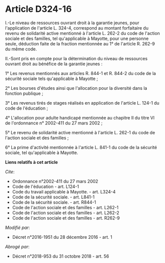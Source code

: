 # Article D324-16

I.-Le niveau de ressources ouvrant droit à la garantie jeunes, pour l'application de l'article L. 324-4, correspond au
montant forfaitaire du revenu de solidarité active mentionné à l'article L. 262-2 du code de l'action sociale et des
familles, tel qu'applicable à Mayotte, pour une personne seule, déduction faite de la fraction mentionnée au 1° de l'article
R. 262-9 du même code. 

II.-Sont pris en compte pour la détermination du niveau de ressources ouvrant droit au bénéfice de la garantie jeunes : 

1° Les revenus mentionnés aux articles R. 844-1 et R. 844-2 du code de la sécurité sociale tels qu'applicable à Mayotte ; 

2° Les bourses d'études ainsi que l'allocation pour la diversité dans la fonction publique ; 

3° Les revenus tirés de stages réalisés en application de l'article L. 124-1 du code de l'éducation ; 

4° L'allocation pour adulte handicapé mentionnée au chapitre II du titre VI de l'ordonnance n° 2002-411 du 27 mars 2002 ; 

5° Le revenu de solidarité active mentionné à l'article L. 262-1 du code de l'action sociale et des familles ; 

6° La prime d'activité mentionnée à l'article L. 841-1 du code de la sécurité sociale, tel qu'applicable à Mayotte.

**Liens relatifs à cet article**

_Cite_:

  - Ordonnance n°2002-411 du 27 mars 2002
  - Code de l'éducation - art. L124-1
  - Code du travail applicable à Mayotte. - art. L324-4
  - Code de la sécurité sociale. - art. L841-1
  - Code de la sécurité sociale. - art. R844-1
  - Code de l'action sociale et des familles - art. L262-1
  - Code de l'action sociale et des familles - art. L262-2
  - Code de l'action sociale et des familles - art. R262-9

_Modifié par_:

  - Décret n°2016-1951 du 28 décembre 2016 - art. 1

_Abrogé par_:

  - Décret n°2018-953 du 31 octobre 2018 - art. 56
